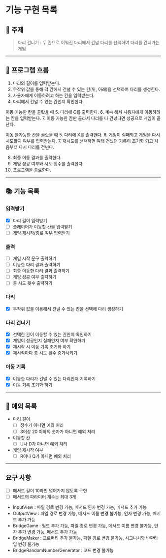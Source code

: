 # 기능 구현 목록

## 📌 주제
> 다리 건너기 : 두 칸으로 이뤄진 다리에서 건널 다리를 선택하여 다리를 건너가는 게임

---
## 📍 프로그램 흐름
1. 다리의 길이를 입력받는다.
2. 무작위 값을 통해 각 칸에서 건널 수 있는 칸(위, 아래)을 선택하여 다리를 생성한다.
3. 사용자에게 이동하려고 하는 칸을 입력받는다.
4. 다리에서 건널 수 있는 칸인지 확인한다.


이동 가능한 칸을 골랐을 때 
5. 다리에 O를 출력한다.
6. 계속 해서 사용자에게 이동하려는 칸을 입력받는다.
7. 이동 가능한 칸만 골라서 다리를 다 건넜다면 성공으로 게임이 끝난다.


이동 불가능한 칸을 골랐을 때 
5. 다리에 X를 출력한다.
6. 게임이 실패되고 게임을 다시 시도할지 여부를 입력받는다.
7. 재시도를 선택하면 여태 건넜던 기록이 초기화 되고 처음부터 다시 다리를 건넌다.


8. 최종 이동 결과를 출력한다.
9. 게임 성공 여부와 시도 횟수를 출력한다.
10. 프로그램을 종료한다.

---
## 📚 기능 목록

### 입력받기 
- [x] 다리 길이 입력받기
- [ ] 플레이어가 이동할 칸을 입력받기
- [ ] 게임 재시작/종료 여부 입력받기

### 출력 
- [ ] 게임 시작 문구 출력하기
- [ ] 이동한 다리 결과 출력하기 
- [ ] 최종 이동한 다리 결과 출력하기 
- [ ] 게임 성공 여부 출력하기
- [ ] 총 시도 횟수 출력하기

### 다리 
- [x] 무작위 값을 이용해서 건널 수 있는 칸을 선택해 다리 생성하기 

### 다리 건너기 
- [x] 선택한 칸이 이동할 수 있는 칸인지 확인하기 
- [x] 게임이 성공인지 실패인지 여부 확인하기
- [x] 재시작 시 이동 기록 초기화 하기 
- [x] 재시작마다 총 시도 횟수 증가시키기

### 이동 기록 
- [x] 이동한 다리가 건널 수 있는 다리인지 기록하기 
- [x] 이동 기록 초기화 하기

---
## 📒 예외 목록

- 다리 길이 
  - [ ] 정수가 아니면 예외 처리 
  - [ ] 3이상 20 이하의 숫자가 아니면 예외 처리 

- 이동할 칸 
  - [ ] U나 D가 아니면 예외 처리 

- 게임 재시작 여부 
  - [ ] R이나 Q가 아니면 예외 처리 

--- 
## 요구 사항 
- [ ] 메서드 길이 10라인 넘어가지 않도록 구현
- [ ] 메서드의 파라미터 개수는 최대 3개

- InputView : 파일 경로 변경 가능, 메서드 인자 변경 가능, 메서드 추가 가능
- OutputView : 파일 경로 변경 가능, 메서드 이름 변경 불가능, 인자 변경 가능, 메서드 추가 가능
- BridgeGame : 필드 추가 가능, 파일 경로 변경 가능, 메서드 이름 변경 불가능, 인자 추가 변경 가능, 메서드 추가 가능 
- BridgeMaker : 프로퍼티 추가 불가능, 파일 경로 변경 불가능, 시그니처와 반환타입 변경 불가능 
- BridgeRandomNumberGenerator : 코드 변경 불가능
